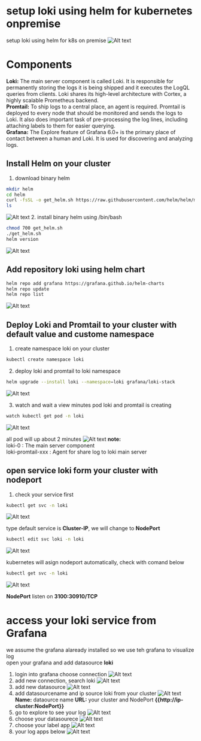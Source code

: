 # setup loki using helm for kubernetes onpremise
setup loki using helm for k8s on premise
![Alt text](image.png)

# Components <br />
**Loki:** The main server component is called Loki. It is responsible for permanently storing the logs it is being shipped and it executes the LogQL queries from clients. Loki shares its high-level architecture with Cortex, a highly scalable Prometheus backend. <br />
**Promtail:** To ship logs to a central place, an agent is required. Promtail is deployed to every node that should be monitored and sends the logs to Loki. It also does important task of pre-processing the log lines, including attaching labels to them for easier querying. <br />
**Grafana:** The Explore feature of Grafana 6.0+ is the primary place of contact between a human and Loki. It is used for discovering and analyzing logs. <br />

## Install Helm on your cluster
1. download binary helm
```bash 
mkdir helm
cd helm
curl -fsSL -o get_helm.sh https://raw.githubusercontent.com/helm/helm/main/scripts/get-helm-3
ls
```
![Alt text](image-1.png)
2. install binary helm using /bin/bash
```bash
chmod 700 get_helm.sh
./get_helm.sh
helm version
```
![Alt text](image-2.png)

## Add repository loki using helm chart
```bash
helm repo add grafana https://grafana.github.io/helm-charts
helm repo update
helm repo list
```
![Alt text](image-3.png)

## Deploy Loki and Promtail to your cluster with default value and custome namespace
1. create namespace loki on your cluster
```bash
kubectl create namespace loki
```
2. deploy loki and promtail to loki namespace
```bash
helm upgrade --install loki --namespace=loki grafana/loki-stack
```
![Alt text](image-4.png)

3. watch and wait a view minutes pod loki and promtail is creating
```bash
watch kubectl get pod -n loki
```
![Alt text](image-5.png)

all pod will up about 2 minutes
![Alt text](image-6.png)
**note:** <br />
loki-0 : The main server component <br />
loki-promtail-xxx : Agent for share log to loki main server

## open service loki form your cluster with nodeport
1. check your service first
```bash
kubectl get svc -n loki
```
![Alt text](image-7.png)

type default service is **Cluster-IP**, we will change to **NodePort** 
```bash
kubectl edit svc loki -n loki
```
![Alt text](image-8.png)

kubernetes will asign nodeport automatically, check with comand below

```bash
kubectl get svc -n loki
```
![Alt text](image-9.png)

**NodePort** listen on **3100:30910/TCP** 

# access your loki service from Grafana
we assume the grafana alaready installed so we use teh grafana to visualize log <br />
open your grafana and add datasource **loki** <br />

1. login into grafana choose connection
![Alt text](image-10.png)
2. add new connection, search loki
![Alt text](image-11.png)
3. add new datasource
![Alt text](image-12.png)
4. add datasourcename and ip source loki from your cluster
![Alt text](image-13.png)
**Name:** dataource name
**URL:** your cluster and NodePort **{{http://ip-cluster:NodePort}}**
5. go to explore to see your log
![Alt text](image-14.png)
6. choose your datasourece
![Alt text](image-15.png)
7. choose your label app
![Alt text](image-16.png)
8. your log apps below
![Alt text](image-17.png)













